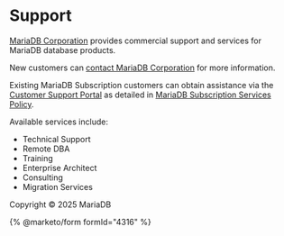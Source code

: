 # Support

[MariaDB Corporation](https://mariadb.com/) provides commercial support and services for MariaDB database products.

New customers can [contact MariaDB Corporation](https://mariadb.com/contact/) for more information.

Existing MariaDB Subscription customers can obtain assistance via the [Customer Support Portal](https://customers.mariadb.com/) as detailed in [MariaDB Subscription Services Policy](https://mariadb.com/subscription-services-policies/).

Available services include:

* Technical Support
* Remote DBA
* Training
* Enterprise Architect
* Consulting
* Migration Services

Copyright © 2025 MariaDB

{% @marketo/form formId="4316" %}
